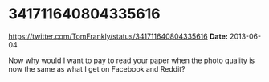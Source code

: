 # 341711640804335616
https://twitter.com/TomFrankly/status/341711640804335616
**Date:** 2013-06-04

Now why would I want to pay to read your paper when the photo quality is now the same as what I get on Facebook and Reddit?
